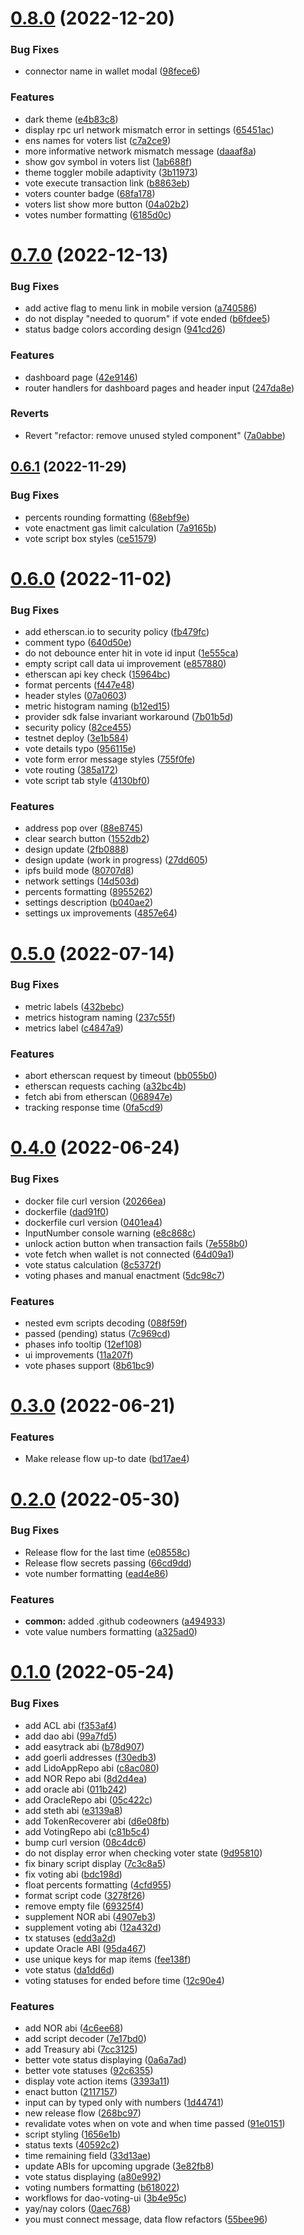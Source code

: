 # [0.8.0](https://github.com/lidofinance/dao-voting-ui/compare/0.7.0...0.8.0) (2022-12-20)


### Bug Fixes

* connector name in wallet modal ([98fece6](https://github.com/lidofinance/dao-voting-ui/commit/98fece600034852b1fb134dfb99a9ff10d5b4fac))


### Features

* dark theme ([e4b83c8](https://github.com/lidofinance/dao-voting-ui/commit/e4b83c89d38f65ab3712c89fcbe486f7599dc501))
* display rpc url network mismatch error in settings ([65451ac](https://github.com/lidofinance/dao-voting-ui/commit/65451ace45cbfbc2dc46b7c61686dce754c02eb5))
* ens names for voters list ([c7a2ce9](https://github.com/lidofinance/dao-voting-ui/commit/c7a2ce9cc82d03dd0c55c2293ab87edf670fe275))
* more informative network mismatch message ([daaaf8a](https://github.com/lidofinance/dao-voting-ui/commit/daaaf8afded2939833b7f56237b0f9224e2d4de1))
* show gov symbol in voters list ([1ab688f](https://github.com/lidofinance/dao-voting-ui/commit/1ab688fa0b52a6e1f2c3bfed4e7a66a8b20e384c))
* theme toggler mobile adaptivity ([3b11973](https://github.com/lidofinance/dao-voting-ui/commit/3b11973ddd7a99d17005cb1eed065e64c4578cf6))
* vote execute transaction link ([b8863eb](https://github.com/lidofinance/dao-voting-ui/commit/b8863ebe8ba58f1dac357dbd36295376036b4efa))
* voters counter badge ([68fa178](https://github.com/lidofinance/dao-voting-ui/commit/68fa1781253b62cf90c1a28bef38428ffbeb46bf))
* voters list show more button ([04a02b2](https://github.com/lidofinance/dao-voting-ui/commit/04a02b28e2fe114a64afd890d1ae9429ff8a6797))
* votes number formatting ([6185d0c](https://github.com/lidofinance/dao-voting-ui/commit/6185d0ca09f3fd45a17f9fbd034e7c3666a071b1))



# [0.7.0](https://github.com/lidofinance/dao-voting-ui/compare/0.6.1...0.7.0) (2022-12-13)


### Bug Fixes

* add active flag to menu link in mobile version ([a740586](https://github.com/lidofinance/dao-voting-ui/commit/a7405868d953fdb009de33d1b6d33de080da9e92))
* do not display "needed to quorum" if vote ended ([b6fdee5](https://github.com/lidofinance/dao-voting-ui/commit/b6fdee52250f3b4947da7c918c27145bd3866cd5))
* status badge colors according design ([941cd26](https://github.com/lidofinance/dao-voting-ui/commit/941cd265fd5ecddf2d716d376f1bb04e2b5a6b5d))


### Features

* dashboard page ([42e9146](https://github.com/lidofinance/dao-voting-ui/commit/42e9146e98a47a4b51522204f89c9444b9ccaae3))
* router handlers for dashboard pages and header input ([247da8e](https://github.com/lidofinance/dao-voting-ui/commit/247da8eb8f0c972e74154a551a91c775602c6b43))


### Reverts

* Revert "refactor: remove unused styled component" ([7a0abbe](https://github.com/lidofinance/dao-voting-ui/commit/7a0abbe35ba66d74e20765e884ebc508f030ac25))



## [0.6.1](https://github.com/lidofinance/dao-voting-ui/compare/0.6.0...0.6.1) (2022-11-29)


### Bug Fixes

* percents rounding formatting ([68ebf9e](https://github.com/lidofinance/dao-voting-ui/commit/68ebf9ed0457dd8f8cc129f1fabe5467eb7f29f5))
* vote enactment gas limit calculation ([7a9165b](https://github.com/lidofinance/dao-voting-ui/commit/7a9165bf37dfd00eb4ef861bf5e5384ef4718df2))
* vote script box styles ([ce51579](https://github.com/lidofinance/dao-voting-ui/commit/ce51579732f137bf1681c8d6d481eaaa1e1d9fdb))



# [0.6.0](https://github.com/lidofinance/dao-voting-ui/compare/0.5.0...0.6.0) (2022-11-02)


### Bug Fixes

* add etherscan.io to security policy ([fb479fc](https://github.com/lidofinance/dao-voting-ui/commit/fb479fc73e3cbcb8b1b1e30b358f2bae52128d53))
* comment typo ([640d50e](https://github.com/lidofinance/dao-voting-ui/commit/640d50e028d644240e3f96887b37a483970d3130))
* do not debounce enter hit in vote id input ([1e555ca](https://github.com/lidofinance/dao-voting-ui/commit/1e555ca6db771d272d4952b2ca6331243450bccb))
* empty script call data ui improvement ([e857880](https://github.com/lidofinance/dao-voting-ui/commit/e8578800a50676e6c38fa23b432e68e01d3c41d8))
* etherscan api key check ([15964bc](https://github.com/lidofinance/dao-voting-ui/commit/15964bca82c6e268851fc206bf9dfd220e97e67c))
* format percents ([f447e48](https://github.com/lidofinance/dao-voting-ui/commit/f447e48eaf64c1d64a732fdcc1096dd24f67caa5))
* header styles ([07a0603](https://github.com/lidofinance/dao-voting-ui/commit/07a060326682e0bf51f869caaa5360072117abbb))
* metric histogram naming ([b12ed15](https://github.com/lidofinance/dao-voting-ui/commit/b12ed15f069bd54ab3e62f75d79579ce2cafad58))
* provider sdk false invariant workaround ([7b01b5d](https://github.com/lidofinance/dao-voting-ui/commit/7b01b5d180ceb07ef3f670cbda8ed556f7ceeab1))
* security policy ([82ce455](https://github.com/lidofinance/dao-voting-ui/commit/82ce455bdda692052a437b97a85109b8d4d1819f))
* testnet deploy ([3e1b584](https://github.com/lidofinance/dao-voting-ui/commit/3e1b584f54de524b15a80a9f99a22968d837de3f))
* vote details typo ([956115e](https://github.com/lidofinance/dao-voting-ui/commit/956115e1637030da4791ca220208def2f6ca9d4c))
* vote form error message styles ([755f0fe](https://github.com/lidofinance/dao-voting-ui/commit/755f0fe86659be0e72fa6feeae9cca6a2cdefa6d))
* vote routing ([385a172](https://github.com/lidofinance/dao-voting-ui/commit/385a17203c712f4fc3629a351afcb8088ac1a50f))
* vote script tab style ([4130bf0](https://github.com/lidofinance/dao-voting-ui/commit/4130bf02c3376cd82fd51219a26cce98f6c039a9))


### Features

* address pop over ([88e8745](https://github.com/lidofinance/dao-voting-ui/commit/88e8745d5830ea284afa4bbfd62a294d55f63033))
* clear search button ([1552db2](https://github.com/lidofinance/dao-voting-ui/commit/1552db2ea94585c4ecfa92a2dcbbc95ec4158fd7))
* design update ([2fb0888](https://github.com/lidofinance/dao-voting-ui/commit/2fb0888e70b9e535e97baaa11d9f130f747f2dd7))
* design update (work in progress) ([27dd605](https://github.com/lidofinance/dao-voting-ui/commit/27dd605d5bab234848d414b14cbb62c4d88983d8))
* ipfs build mode ([80707d8](https://github.com/lidofinance/dao-voting-ui/commit/80707d80185ce0d2c4e410cf687ad9aadcb23226))
* network settings ([14d503d](https://github.com/lidofinance/dao-voting-ui/commit/14d503dad34d1c85fadd61e2fc46536688c855af))
* percents formatting ([8955262](https://github.com/lidofinance/dao-voting-ui/commit/8955262ce7e51147b2f0a5489714c2a3cd811bcc))
* settings description ([b040ae2](https://github.com/lidofinance/dao-voting-ui/commit/b040ae27eb9e6c2ef5a650b669a06af960765972))
* settings ux improvements ([4857e64](https://github.com/lidofinance/dao-voting-ui/commit/4857e64fe839d0cd904ca509c1323d31b00bcf33))



# [0.5.0](https://github.com/lidofinance/dao-voting-ui/compare/0.4.0...0.5.0) (2022-07-14)


### Bug Fixes

* metric labels ([432bebc](https://github.com/lidofinance/dao-voting-ui/commit/432bebced9c2fe740d6964b58868a6e128fc38e1))
* metrics histogram naming ([237c55f](https://github.com/lidofinance/dao-voting-ui/commit/237c55f2f888f05d3205e26f27f6862e03dac77d))
* metrics label ([c4847a9](https://github.com/lidofinance/dao-voting-ui/commit/c4847a987c50ed70dba0d2b85ab1eae4560d890d))


### Features

* abort etherscan request by timeout ([bb055b0](https://github.com/lidofinance/dao-voting-ui/commit/bb055b05cc9b449004513abd6aa3edf18afe5c54))
* etherscan requests caching ([a32bc4b](https://github.com/lidofinance/dao-voting-ui/commit/a32bc4b43900a0de759d81f3281dfc1af4365abc))
* fetch abi from etherscan ([068947e](https://github.com/lidofinance/dao-voting-ui/commit/068947e06963a61150b0975b72c155a8dd2d55c7))
* tracking response time ([0fa5cd9](https://github.com/lidofinance/dao-voting-ui/commit/0fa5cd942f04266221a5731b07df35d11e47fc6f))



# [0.4.0](https://github.com/lidofinance/dao-voting-ui/compare/0.3.0...0.4.0) (2022-06-24)


### Bug Fixes

* docker file curl version ([20266ea](https://github.com/lidofinance/dao-voting-ui/commit/20266eaa053428b835e219d10817ba060037f715))
* dockerfile ([dad91f0](https://github.com/lidofinance/dao-voting-ui/commit/dad91f03816f44f90cde2787a15cfbed65d8b81f))
* dockerfile curl version ([0401ea4](https://github.com/lidofinance/dao-voting-ui/commit/0401ea44608152bac40acfbd338e47ecac90834d))
* InputNumber console warning ([e8c868c](https://github.com/lidofinance/dao-voting-ui/commit/e8c868c57acc23514d5086afef0d7469fa141774))
* unlock action button when transaction fails ([7e558b0](https://github.com/lidofinance/dao-voting-ui/commit/7e558b0956d4cdad838e1bf2b2afd190414ae426))
* vote fetch when wallet is not connected ([64d09a1](https://github.com/lidofinance/dao-voting-ui/commit/64d09a144603559c9b663caae5a7a6235eed147f))
* vote status calculation ([8c5372f](https://github.com/lidofinance/dao-voting-ui/commit/8c5372fa40ab4d0514d8bdbd209ac65787da94a6))
* voting phases and manual enactment ([5dc98c7](https://github.com/lidofinance/dao-voting-ui/commit/5dc98c7a21d2cc598dd3f97ec2cbceed817d39fb))


### Features

* nested evm scripts decoding ([088f59f](https://github.com/lidofinance/dao-voting-ui/commit/088f59f5169e6fb73b30773c4d0c2e0f485aad69))
* passed (pending) status ([7c969cd](https://github.com/lidofinance/dao-voting-ui/commit/7c969cd4cc9ab58c7d5a70eea1ecafed1534ee0b))
* phases info tooltip ([12ef108](https://github.com/lidofinance/dao-voting-ui/commit/12ef108eacf57c4cd198aca24897ffc5e61470cf))
* ui improvements ([11a207f](https://github.com/lidofinance/dao-voting-ui/commit/11a207fb146c4e13d600c45dd4abd0d55cd4a25e))
* vote phases support ([8b61bc9](https://github.com/lidofinance/dao-voting-ui/commit/8b61bc9c81baf6ed73c6dd1cd45821b85c0466c7))



# [0.3.0](https://github.com/lidofinance/dao-voting-ui/compare/0.2.0...0.3.0) (2022-06-21)


### Features

* Make release flow up-to date ([bd17ae4](https://github.com/lidofinance/dao-voting-ui/commit/bd17ae498c773dacd8f84daba1a104d93db12b28))



# [0.2.0](https://github.com/lidofinance/dao-voting-ui/compare/0.1.0...0.2.0) (2022-05-30)


### Bug Fixes

* Release flow for the last time ([e08558c](https://github.com/lidofinance/dao-voting-ui/commit/e08558c5d426b01d2ea2a83e62f3fb15aa9b9738))
* Release flow secrets passing ([66cd9dd](https://github.com/lidofinance/dao-voting-ui/commit/66cd9dd98d8c3baa03dd168772263559cbf466a6))
* vote number formatting ([ead4e86](https://github.com/lidofinance/dao-voting-ui/commit/ead4e8635827794e57a30017219ac1fb6d1936f3))


### Features

* **common:** added .github codeowners ([a494933](https://github.com/lidofinance/dao-voting-ui/commit/a494933bd4f2c323b448406fc84b2604e4fbf4fd))
* vote value numbers formatting ([a325ad0](https://github.com/lidofinance/dao-voting-ui/commit/a325ad0c04116dc738e6004998ee21e4d6b83f10))



# [0.1.0](https://github.com/lidofinance/dao-voting-ui/compare/7e17bd025e1816b381a0e04d9f8294bf8167445f...0.1.0) (2022-05-24)


### Bug Fixes

* add ACL abi ([f353af4](https://github.com/lidofinance/dao-voting-ui/commit/f353af481bf636c80c7576a8816e1e95c2b8cbb0))
* add dao abi ([99a7fd5](https://github.com/lidofinance/dao-voting-ui/commit/99a7fd511baad6cf3e1c3a8f2759ba8dadd09df7))
* add easytrack abi ([b78d907](https://github.com/lidofinance/dao-voting-ui/commit/b78d9077d543c9ac6bbfd86a90669daf31e6b2c3))
* add goerli addresses ([f30edb3](https://github.com/lidofinance/dao-voting-ui/commit/f30edb32fa5028d2dc053a73229f7b14aacecd60))
* add LidoAppRepo abi ([c8ac080](https://github.com/lidofinance/dao-voting-ui/commit/c8ac080cb6608c5f469e2adea9dc4293078ccbb2))
* add NOR Repo abi ([8d2d4ea](https://github.com/lidofinance/dao-voting-ui/commit/8d2d4eaa517a435f7b7c639b5b8af3db8cf9f040))
* add oracle abi ([011b242](https://github.com/lidofinance/dao-voting-ui/commit/011b242eacab0fe622c39cc9ecb8596aa99bac29))
* add OracleRepo abi ([05c422c](https://github.com/lidofinance/dao-voting-ui/commit/05c422c5184044509b9819551a060693ed032ec2))
* add steth abi ([e3139a8](https://github.com/lidofinance/dao-voting-ui/commit/e3139a81a22882dff95e52e1f469778d4756abf7))
* add TokenRecoverer abi ([d6e08fb](https://github.com/lidofinance/dao-voting-ui/commit/d6e08fb605575732f6d3b54d903eb3f6d5b03440))
* add VotingRepo abi ([c81b5c4](https://github.com/lidofinance/dao-voting-ui/commit/c81b5c47f0bdc5f37d028375c7a98c1c3e09a37d))
* bump curl version ([08c4dc6](https://github.com/lidofinance/dao-voting-ui/commit/08c4dc6b0492485605ff574cb11f047251c3ff7a))
* do not display error when checking voter state ([9d95810](https://github.com/lidofinance/dao-voting-ui/commit/9d95810fdc44a16912a35fac348230e636865323))
* fix binary script display ([7c3c8a5](https://github.com/lidofinance/dao-voting-ui/commit/7c3c8a5c7296151f8b8c4e347e0c2aca1a72511f))
* fix voting abi ([bdc198d](https://github.com/lidofinance/dao-voting-ui/commit/bdc198dd63c743247f8a98a7a767fadc6a466d84))
* float percents formatting ([4cfd955](https://github.com/lidofinance/dao-voting-ui/commit/4cfd9553ac27821e3f32bc4d52f769f4a1a312c1))
* format script code ([3278f26](https://github.com/lidofinance/dao-voting-ui/commit/3278f262509df22687f2f4a6a87fbcbf4e8ead3a))
* remove empty file ([69325f4](https://github.com/lidofinance/dao-voting-ui/commit/69325f422f059d43e167b0e2fc48b5ea3cd50eb8))
* supplement NOR abi ([4907eb3](https://github.com/lidofinance/dao-voting-ui/commit/4907eb3885dd11ad232f508f2bfc17da5300f3f9))
* supplement voting abi ([12a432d](https://github.com/lidofinance/dao-voting-ui/commit/12a432db66295b9fc9c5137ac4cf3b6b1e7fa0eb))
* tx statuses ([edd3a2d](https://github.com/lidofinance/dao-voting-ui/commit/edd3a2d9d504be7079d9795868762dea883be309))
* update Oracle ABI ([95da467](https://github.com/lidofinance/dao-voting-ui/commit/95da467be933ac971336dce32d9fd6f8527f96c0))
* use unique keys for map items ([fee138f](https://github.com/lidofinance/dao-voting-ui/commit/fee138fc30b3423767134da3850b5bd573830b5c))
* vote status ([da1dd6d](https://github.com/lidofinance/dao-voting-ui/commit/da1dd6d0b6152f7890a3feb00ab531b657ac20cf))
* voting statuses for ended before time ([12c90e4](https://github.com/lidofinance/dao-voting-ui/commit/12c90e42f70bc65c572151faa871c21fa7fda146))


### Features

* add NOR abi ([4c6ee68](https://github.com/lidofinance/dao-voting-ui/commit/4c6ee68e7247d2c9dff0b4dc212878b1ebff0780))
* add script decoder ([7e17bd0](https://github.com/lidofinance/dao-voting-ui/commit/7e17bd025e1816b381a0e04d9f8294bf8167445f))
* add Treasury abi ([7cc3125](https://github.com/lidofinance/dao-voting-ui/commit/7cc3125660719a111fe2df32a6411f8c4ac94167))
* better vote status displaying ([0a6a7ad](https://github.com/lidofinance/dao-voting-ui/commit/0a6a7ad910a680c20e24aabf6dbf74c9eab3431d))
* better vote statuses ([92c6355](https://github.com/lidofinance/dao-voting-ui/commit/92c63559b40f3bdf7407faa1dfe13bd130e9f080))
* display vote action items ([3393a11](https://github.com/lidofinance/dao-voting-ui/commit/3393a11773be280ce36372d3602d903b4ab8511a))
* enact button ([2117157](https://github.com/lidofinance/dao-voting-ui/commit/211715771c2a09e88c43bf88eb8829e95e706e90))
* input can by typed only with numbers ([1d44741](https://github.com/lidofinance/dao-voting-ui/commit/1d447418a94e63d0ca89315a49a9eecf0eb236ec))
* new release flow ([268bc97](https://github.com/lidofinance/dao-voting-ui/commit/268bc977bb1264bdd4d1c7e9a86e3c2fcb24b31d))
* revalidate votes when on vote and when time passed ([91e0151](https://github.com/lidofinance/dao-voting-ui/commit/91e01517da18fe4fd9f8d862ddf79aef0225b2ad))
* script styling ([1656e1b](https://github.com/lidofinance/dao-voting-ui/commit/1656e1bc3ee9872b7174503a365f3e0b5edefce2))
* status texts ([40592c2](https://github.com/lidofinance/dao-voting-ui/commit/40592c2d829a0dcb1755acee6dceca48657908bf))
* time remaining field ([33d13ae](https://github.com/lidofinance/dao-voting-ui/commit/33d13ae1c39597dfcbb541e1ca10eeae458e389e))
* update ABIs for upcoming upgrade ([3e82fb8](https://github.com/lidofinance/dao-voting-ui/commit/3e82fb8ce093912fd4216721041cb04eb543efef))
* vote status displaying ([a80e992](https://github.com/lidofinance/dao-voting-ui/commit/a80e9922491446e1e6483a477fc9ed6a1e5eff9e))
* voting numbers formatting ([b618022](https://github.com/lidofinance/dao-voting-ui/commit/b6180221048c6c7ef6bd9ca3cff1731df4abc3c6))
* workflows for dao-voting-ui ([3b4e95c](https://github.com/lidofinance/dao-voting-ui/commit/3b4e95cdeb1486e4d71197483023576824d00da1))
* yay/nay colors ([0aec768](https://github.com/lidofinance/dao-voting-ui/commit/0aec76857370de61a0f21a27ff376364ab5312f5))
* you must connect message, data flow refactors ([55bee96](https://github.com/lidofinance/dao-voting-ui/commit/55bee969bab25884de3c3e15618b31aa69c90ce6))



